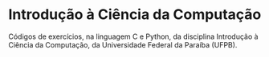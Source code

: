 # Introdução à Ciência da Computação
Códigos de exercícios, na linguagem C e Python, da disciplina Introdução à Ciência da Computação, da Universidade Federal da Paraíba (UFPB).
